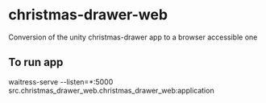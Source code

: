 ﻿# christmas-drawer-web
Conversion of the unity christmas-drawer app to a browser accessible one

## To run app
waitress-serve --listen=*:5000 src.christmas_drawer_web.christmas_drawer_web:application